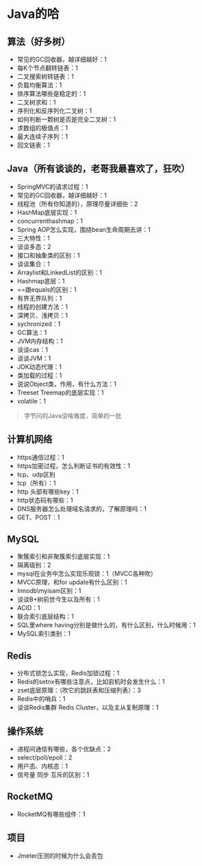 # Java的哈

## 算法（好多树）
- 常见的GC回收器，越详细越好：1
- 每K个节点翻转链表：1
- 二叉搜索树转链表：1
- 负载均衡算法：1
- 排序算法哪些是稳定的：1
- 二叉树求和：1
- 序列化和反序列化二叉树：1
- 如何判断一颗树是否是完全二叉树：1
- 求数组的极值点：1
- 最大连续子序列：1
- 回文链表：1

## Java（所有谈谈的，老哥我最喜欢了，狂吹）
- SpringMVC的请求过程：1
- 常见的GC回收器，越详细越好：1
- 线程池（所有你知道的），原理尽量详细些：2
- HashMap底层实现：1
- concurrenthashmap：1
- Spring AOP怎么实现，围绕bean生命周期去讲：1  
- 三大特性：1
- 谈谈多态：2
- 接口和抽象类的区别：1
- 谈谈集合：1
- Arraylist和LinkedList的区别：1
- Hashmap底层：1
- ==跟equals的区别：1
- 有界无界队列：1
- 线程的创建方法：1
- 深拷贝、浅拷贝：1
- sychronized：1
- GC算法：1
- JVM内存结构：1
- 谈谈cas：1
- 谈谈JVM：1
- JDK动态代理：1
- 类加载的过程：1
- 说说Object类，作用，有什么方法：1
- Treeset Treemap的底层实现：1
- volatile：1

> 字节问的Java没啥难度，简单的一批

## 计算机网络
- https通信过程：1
- https加密过程，怎么判断证书的有效性：1
- tcp、udp区别
- tcp（所有）：1
- http 头部有哪些key：1
- http状态码有哪些：1
- DNS服务器怎么处理域名请求的，了解原理吗：1
- GET、POST：1


## MySQL
- 聚簇索引和非聚簇索引底层实现：1
- 隔离级别：2
- mysql在业务中怎么实现乐观锁：1（MVCC各种吹）
- MVCC原理，和for update有什么区别：1
- Innodb\myisam区别：1
- 谈谈B+树前世今生以及所有：1
- ACID：1
- 联合索引底层结构：1
- SQL里where having分别是做什么的，有什么区别，什么时候用：1
- MySQL索引类别：1

## Redis
- 分布式锁怎么实现，Redis加锁过程：1
- Redis的setnx有哪些注意点，比如宕机时会发生什么：1
- zset底层原理：（吹它的跳跃表和压缩列表）：3
- Redis中的哨兵：1
- 谈谈Redis集群 Redis Cluster，以及主从复制原理：1

## 操作系统

- 进程间通信有哪些，各个优缺点：2
- select/poll/epoll：2
- 用户态、内核态：1
- 信号量 同步 互斥的区别：1

## RocketMQ
- RocketMQ有哪些组件：1


## 项目
- Jmeter压测的时候为什么会丢包